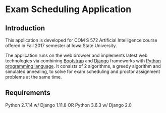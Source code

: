 ﻿# Exam Scheduling Application

## Introduction

This application is developed for COM S 572 Artificial Intelligence course offered in Fall 2017 semester at Iowa State University.

The application runs on the web browser and implements latest web technologies via combining [Bootstrap](https://getbootstrap.com/) and [Django](https://www.djangoproject.com/) frameworks with [Python programming language](https://www.python.org/). It consists of 2 algorithms, a greedy algorithm and simulated annealing, to solve for exam scheduling and proctor assignment problems at the same time.

## Requirements

Python 2.7.14 w/ Django 1.11.8 OR Python 3.6.3 w/ Django 2.0

